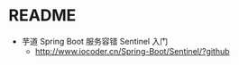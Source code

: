 # README

- 芋道 Spring Boot 服务容错 Sentinel 入门
    - <http://www.iocoder.cn/Spring-Boot/Sentinel/?github>

```

```

